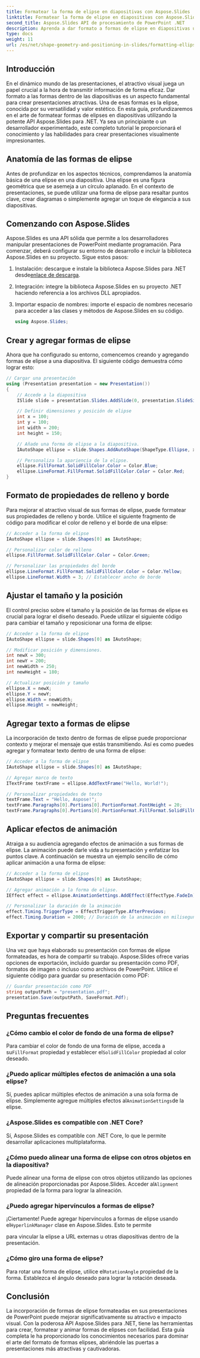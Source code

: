 ```yaml
---
title: Formatear la forma de elipse en diapositivas con Aspose.Slides
linktitle: Formatear la forma de elipse en diapositivas con Aspose.Slides
second_title: Aspose.Slides API de procesamiento de PowerPoint .NET
description: Aprenda a dar formato a formas de elipse en diapositivas usando Aspose.Slides para .NET. Esta guía paso a paso proporciona ejemplos de código y responde preguntas frecuentes.
type: docs
weight: 11
url: /es/net/shape-geometry-and-positioning-in-slides/formatting-ellipse-shape/
---
```


## Introducción

En el dinámico mundo de las presentaciones, el atractivo visual juega un papel crucial a la hora de transmitir información de forma eficaz. Dar formato a las formas dentro de las diapositivas es un aspecto fundamental para crear presentaciones atractivas. Una de esas formas es la elipse, conocida por su versatilidad y valor estético. En esta guía, profundizaremos en el arte de formatear formas de elipses en diapositivas utilizando la potente API Aspose.Slides para .NET. Ya sea un principiante o un desarrollador experimentado, este completo tutorial le proporcionará el conocimiento y las habilidades para crear presentaciones visualmente impresionantes.

## Anatomía de las formas de elipse

Antes de profundizar en los aspectos técnicos, comprendamos la anatomía básica de una elipse en una diapositiva. Una elipse es una figura geométrica que se asemeja a un círculo aplanado. En el contexto de presentaciones, se puede utilizar una forma de elipse para resaltar puntos clave, crear diagramas o simplemente agregar un toque de elegancia a sus diapositivas.

## Comenzando con Aspose.Slides

Aspose.Slides es una API sólida que permite a los desarrolladores manipular presentaciones de PowerPoint mediante programación. Para comenzar, deberá configurar su entorno de desarrollo e incluir la biblioteca Aspose.Slides en su proyecto. Sigue estos pasos:

1.  Instalación: descargue e instale la biblioteca Aspose.Slides para .NET desde[enlace de descarga](https://releases.aspose.com/slides/net/).

2. Integración: integre la biblioteca Aspose.Slides en su proyecto .NET haciendo referencia a los archivos DLL apropiados.

3. Importar espacio de nombres: importe el espacio de nombres necesario para acceder a las clases y métodos de Aspose.Slides en su código.
   
   ```csharp
   using Aspose.Slides;
   ```

## Crear y agregar formas de elipse

Ahora que ha configurado su entorno, comencemos creando y agregando formas de elipse a una diapositiva. El siguiente código demuestra cómo lograr esto:

```csharp
// Cargar una presentación
using (Presentation presentation = new Presentation())
{
    // Accede a la diapositiva
    ISlide slide = presentation.Slides.AddSlide(0, presentation.SlideSize);

    // Definir dimensiones y posición de elipse
    int x = 100;
    int y = 100;
    int width = 200;
    int height = 150;

    // Añade una forma de elipse a la diapositiva.
    IAutoShape ellipse = slide.Shapes.AddAutoShape(ShapeType.Ellipse, x, y, width, height);

    // Personaliza la apariencia de la elipse.
    ellipse.FillFormat.SolidFillColor.Color = Color.Blue;
    ellipse.LineFormat.FillFormat.SolidFillColor.Color = Color.Red;
}
```

## Formato de propiedades de relleno y borde

Para mejorar el atractivo visual de sus formas de elipse, puede formatear sus propiedades de relleno y borde. Utilice el siguiente fragmento de código para modificar el color de relleno y el borde de una elipse:

```csharp
// Acceder a la forma de elipse
IAutoShape ellipse = slide.Shapes[0] as IAutoShape;

// Personalizar color de relleno
ellipse.FillFormat.SolidFillColor.Color = Color.Green;

// Personalizar las propiedades del borde
ellipse.LineFormat.FillFormat.SolidFillColor.Color = Color.Yellow;
ellipse.LineFormat.Width = 3; // Establecer ancho de borde
```

## Ajustar el tamaño y la posición

El control preciso sobre el tamaño y la posición de las formas de elipse es crucial para lograr el diseño deseado. Puede utilizar el siguiente código para cambiar el tamaño y reposicionar una forma de elipse:

```csharp
// Acceder a la forma de elipse
IAutoShape ellipse = slide.Shapes[0] as IAutoShape;

// Modificar posición y dimensiones.
int newX = 300;
int newY = 200;
int newWidth = 250;
int newHeight = 180;

// Actualizar posición y tamaño
ellipse.X = newX;
ellipse.Y = newY;
ellipse.Width = newWidth;
ellipse.Height = newHeight;
```

## Agregar texto a formas de elipse

La incorporación de texto dentro de formas de elipse puede proporcionar contexto y mejorar el mensaje que estás transmitiendo. Así es como puedes agregar y formatear texto dentro de una forma de elipse:

```csharp
// Acceder a la forma de elipse
IAutoShape ellipse = slide.Shapes[0] as IAutoShape;

// Agregar marco de texto
ITextFrame textFrame = ellipse.AddTextFrame("Hello, World!");

// Personalizar propiedades de texto
textFrame.Text = "Hello, Aspose!";
textFrame.Paragraphs[0].Portions[0].PortionFormat.FontHeight = 20;
textFrame.Paragraphs[0].Portions[0].PortionFormat.FillFormat.SolidFillColor.Color = Color.White;
```

## Aplicar efectos de animación

Atraiga a su audiencia agregando efectos de animación a sus formas de elipse. La animación puede darle vida a tu presentación y enfatizar los puntos clave. A continuación se muestra un ejemplo sencillo de cómo aplicar animación a una forma de elipse:

```csharp
// Acceder a la forma de elipse
IAutoShape ellipse = slide.Shapes[0] as IAutoShape;

// Agregar animación a la forma de elipse.
IEffect effect = ellipse.AnimationSettings.AddEffect(EffectType.FadeIn);

// Personalizar la duración de la animación
effect.Timing.TriggerType = EffectTriggerType.AfterPrevious;
effect.Timing.Duration = 2000; // Duración de la animación en milisegundos.
```

## Exportar y compartir su presentación

Una vez que haya elaborado su presentación con formas de elipse formateadas, es hora de compartir su trabajo. Aspose.Slides ofrece varias opciones de exportación, incluido guardar su presentación como PDF, formatos de imagen o incluso como archivos de PowerPoint. Utilice el siguiente código para guardar su presentación como PDF:

```csharp
// Guardar presentación como PDF
string outputPath = "presentation.pdf";
presentation.Save(outputPath, SaveFormat.Pdf);
```

## Preguntas frecuentes

### ¿Cómo cambio el color de fondo de una forma de elipse?
 Para cambiar el color de fondo de una forma de elipse, acceda a su`FillFormat` propiedad y establecer el`SolidFillColor` propiedad al color deseado.

### ¿Puedo aplicar múltiples efectos de animación a una sola elipse?
 Sí, puedes aplicar múltiples efectos de animación a una sola forma de elipse. Simplemente agregue múltiples efectos al`AnimationSettings`de la elipse.

### ¿Aspose.Slides es compatible con .NET Core?
Sí, Aspose.Slides es compatible con .NET Core, lo que le permite desarrollar aplicaciones multiplataforma.

### ¿Cómo puedo alinear una forma de elipse con otros objetos en la diapositiva?
 Puede alinear una forma de elipse con otros objetos utilizando las opciones de alineación proporcionadas por Aspose.Slides. Acceder al`Alignment` propiedad de la forma para lograr la alineación.

### ¿Puedo agregar hipervínculos a formas de elipse?
 ¡Ciertamente! Puede agregar hipervínculos a formas de elipse usando el`HyperlinkManager` clase en Aspose.Slides. Esto te permite

 para vincular la elipse a URL externas u otras diapositivas dentro de la presentación.

### ¿Cómo giro una forma de elipse?
 Para rotar una forma de elipse, utilice el`RotationAngle` propiedad de la forma. Establezca el ángulo deseado para lograr la rotación deseada.

## Conclusión

La incorporación de formas de elipse formateadas en sus presentaciones de PowerPoint puede mejorar significativamente su atractivo e impacto visual. Con la poderosa API Aspose.Slides para .NET, tiene las herramientas para crear, formatear y animar formas de elipses con facilidad. Esta guía completa le ha proporcionado los conocimientos necesarios para dominar el arte del formato de formas elipses, abriéndole las puertas a presentaciones más atractivas y cautivadoras.